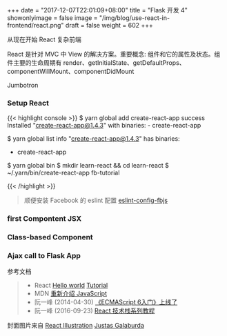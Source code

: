 +++
date = "2017-12-07T22:01:09+08:00"
title = "Flask 开发 4"
showonlyimage = false
image = "/img/blog/use-react-in-frontend/react.png"
draft = false
weight = 602
+++

从现在开始 React 复杂前端
<!--more-->

React 是针对 MVC 中 View 的解决方案。重要概念: 组件和它的属性及状态。组件主要的生命周期有 render、getInitialState、getDefaultProps、componentWillMount、componentDidMount

Jumbotron

### Setup React

{{< highlight console >}}
$ yarn global add create-react-app
success Installed "create-react-app@1.4.3" with binaries:
      - create-react-app

$ yarn global list
info "create-react-app@1.4.3" has binaries:
   - create-react-app

$ yarn global bin
$ mkdir learn-react && cd learn-react
$ ~/.yarn/bin/create-react-app fb-tutorial

{{< /highlight >}}

> 顺便安装 Facebook 的 eslint 配置 [eslint-config-fbjs](https://www.npmjs.com/package/eslint-config-fbjs)

### first Compontent JSX

### Class-based Component

### Ajax call to Flask App


参考文档

> - React [Hello world](https://reactjs.org/docs/hello-world.html) [Tutorial](https://reactjs.org/tutorial/tutorial.html)
> - MDN [重新介绍 JavaScript](https://developer.mozilla.org/zh-CN/docs/Web/JavaScript/A_re-introduction_to_JavaScript)
> - 阮一峰 (2014-04-30) [《ECMAScript 6入门》上线了]()
> - 阮一峰 (2016-09-23) [React 技术栈系列教程](http://www.ruanyifeng.com/blog/2016/09/react-technology-stack.html)


封面图片来自 [React Illustration](https://dribbble.com/shots/2484828-React-Illustration) <a href="https://dribbble.com/jucha"><i class="fa fa-dribbble" aria-hidden="true"></i> Justas Galaburda</a>
